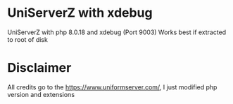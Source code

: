 # UniServerZ with xdebug
UniServerZ with php 8.0.18 and xdebug (Port 9003)
Works best if extracted to root of disk
# Disclaimer
All credits go to the https://www.uniformserver.com/, I just modified php version and extensions
